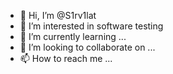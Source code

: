 - 👋 Hi, I’m @S1rv1lat
- 👀 I’m interested in software testing
- 🌱 I’m currently learning ...
- 💞️ I’m looking to collaborate on ...
- 📫 How to reach me ...

<!---
S1rv1lat/S1rv1lat is a ✨ special ✨ repository because its `README.md` (this file) appears on your GitHub profile.
You can click the Preview link to take a look at your changes.
--->
